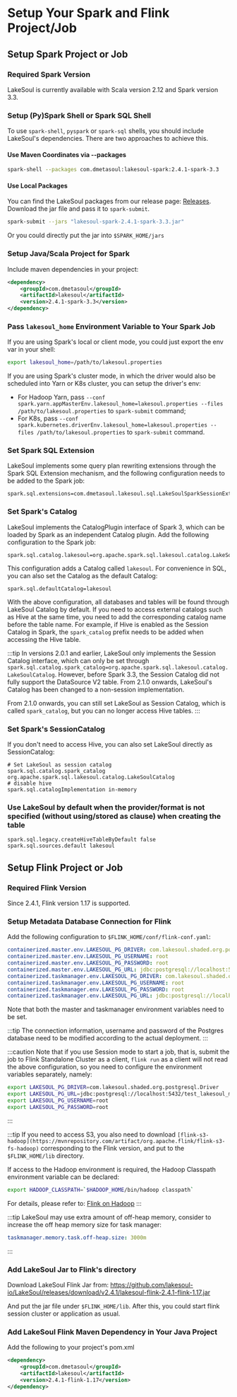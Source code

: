 # Setup Your Spark and Flink Project/Job

<!--
SPDX-FileCopyrightText: 2023 LakeSoul Contributors

SPDX-License-Identifier: Apache-2.0
-->

## Setup Spark Project or Job

### Required Spark Version
LakeSoul is currently available with Scala version 2.12 and Spark version 3.3.

### Setup (Py)Spark Shell or Spark SQL Shell
To use `spark-shell`, `pyspark` or `spark-sql` shells, you should include LakeSoul's dependencies. There are two approaches to achieve this.

#### Use Maven Coordinates via --packages
```bash
spark-shell --packages com.dmetasoul:lakesoul-spark:2.4.1-spark-3.3
```

#### Use Local Packages
You can find the LakeSoul packages from our release page: [Releases](https://github.com/lakesoul-io/LakeSoul/releases).
Download the jar file and pass it to `spark-submit`.
```bash
spark-submit --jars "lakesoul-spark-2.4.1-spark-3.3.jar"
```

Or you could directly put the jar into `$SPARK_HOME/jars`

### Setup Java/Scala Project for Spark
Include maven dependencies in your project:
```xml
<dependency>
    <groupId>com.dmetasoul</groupId>
    <artifactId>lakesoul</artifactId>
    <version>2.4.1-spark-3.3</version>
</dependency>
```

### Pass `lakesoul_home` Environment Variable to Your Spark Job
If you are using Spark's local or client mode, you could just export the env var in your shell:
```bash
export lakesoul_home=/path/to/lakesoul.properties
```

If you are using Spark's cluster mode, in which the driver would also be scheduled into Yarn or K8s cluster, you can setup the driver's env:
- For Hadoop Yarn, pass `--conf spark.yarn.appMasterEnv.lakesoul_home=lakesoul.properties --files /path/to/lakesoul.properties` to `spark-submit` command;
- For K8s, pass `--conf spark.kubernetes.driverEnv.lakesoul_home=lakesoul.properties --files /path/to/lakesoul.properties` to `spark-submit` command.

### Set Spark SQL Extension
LakeSoul implements some query plan rewriting extensions through the Spark SQL Extension mechanism, and the following configuration needs to be added to the Spark job:
```properties
spark.sql.extensions=com.dmetasoul.lakesoul.sql.LakeSoulSparkSessionExtension
```

### Set Spark's Catalog
LakeSoul implements the CatalogPlugin interface of Spark 3, which can be loaded by Spark as an independent Catalog plugin. Add the following configuration to the Spark job:

```properties
spark.sql.catalog.lakesoul=org.apache.spark.sql.lakesoul.catalog.LakeSoulCatalog
```

This configuration adds a Catalog called `lakesoul`. For convenience in SQL, you can also set the Catalog as the default Catalog:

```properties
spark.sql.defaultCatalog=lakesoul
```

With the above configuration, all databases and tables will be found through LakeSoul Catalog by default. If you need to access external catalogs such as Hive at the same time, you need to add the corresponding catalog name before the table name. For example, if Hive is enabled as the Session Catalog in Spark, the `spark_catalog` prefix needs to be added when accessing the Hive table.

:::tip
In versions 2.0.1 and earlier, LakeSoul only implements the Session Catalog interface, which can only be set through `spark.sql.catalog.spark_catalog=org.apache.spark.sql.lakesoul.catalog.LakeSoulCatalog`. However, before Spark 3.3, the Session Catalog did not fully support the DataSource V2 table. From 2.1.0 onwards, LakeSoul's Catalog has been changed to a non-session implementation.

From 2.1.0 onwards, you can still set LakeSoul as Session Catalog, which is called `spark_catalog`, but you can no longer access Hive tables.
:::

### Set Spark's SessionCatalog
If you don't need to access Hive, you can also set LakeSoul directly as SessionCatalog:
```properties
# Set LakeSoul as session catalog
spark.sql.catalog.spark_catalog org.apache.spark.sql.lakesoul.catalog.LakeSoulCatalog
# disable hive
spark.sql.catalogImplementation in-memory
```

### Use LakeSoul by default when the provider/format is not specified (without using/stored as clause) when creating the table
```properties
spark.sql.legacy.createHiveTableByDefault false
spark.sql.sources.default lakesoul
```

## Setup Flink Project or Job

### Required Flink Version
Since 2.4.1, Flink version 1.17 is supported.

### Setup Metadata Database Connection for Flink

Add the following configuration to `$FLINK_HOME/conf/flink-conf.yaml`:
```yaml
containerized.master.env.LAKESOUL_PG_DRIVER: com.lakesoul.shaded.org.postgresql.Driver
containerized.master.env.LAKESOUL_PG_USERNAME: root
containerized.master.env.LAKESOUL_PG_PASSWORD: root
containerized.master.env.LAKESOUL_PG_URL: jdbc:postgresql://localhost:5432/test_lakesoul_meta?stringtype=unspecified
containerized.taskmanager.env.LAKESOUL_PG_DRIVER: com.lakesoul.shaded.org.postgresql.Driver
containerized.taskmanager.env.LAKESOUL_PG_USERNAME: root
containerized.taskmanager.env.LAKESOUL_PG_PASSWORD: root
containerized.taskmanager.env.LAKESOUL_PG_URL: jdbc:postgresql://localhost:5432/test_lakesoul_meta?stringtype=unspecified
```

Note that both the master and taskmanager environment variables need to be set.

:::tip
The connection information, username and password of the Postgres database need to be modified according to the actual deployment.
:::

:::caution
Note that if you use Session mode to start a job, that is, submit the job to Flink Standalone Cluster as a client, `flink run` as a client will not read the above configuration, so you need to configure the environment variables separately, namely:

```bash
export LAKESOUL_PG_DRIVER=com.lakesoul.shaded.org.postgresql.Driver
export LAKESOUL_PG_URL=jdbc:postgresql://localhost:5432/test_lakesoul_meta?stringtype=unspecified
export LAKESOUL_PG_USERNAME=root
export LAKESOUL_PG_PASSWORD=root
````
:::

:::tip
If you need to access S3, you also need to download `[flink-s3-hadoop](https://mvnrepository.com/artifact/org.apache.flink/flink-s3-fs-hadoop)` corresponding to the Flink version, and put to the `$FLINK_HOME/lib` directory.

If access to the Hadoop environment is required, the Hadoop Classpath environment variable can be declared:
```bash
export HADOOP_CLASSPATH=`$HADOOP_HOME/bin/hadoop classpath`
```
For details, please refer to: [Flink on Hadoop](https://nightlies.apache.org/flink/flink-docs-release-1.17/docs/deployment/resource-providers/yarn/)
:::

:::tip
LakeSoul may use extra amount of off-heap memory, consider to increase the off heap memory size for task manager:
```yaml
taskmanager.memory.task.off-heap.size: 3000m
```
:::

### Add LakeSoul Jar to Flink's directory
Download LakeSoul Flink Jar from: https://github.com/lakesoul-io/LakeSoul/releases/download/v2.4.1/lakesoul-flink-2.4.1-flink-1.17.jar

And put the jar file under `$FLINK_HOME/lib`. After this, you could start flink session cluster or application as usual.

### Add LakeSoul Flink Maven Dependency in Your Java Project

Add the following to your project's pom.xml
```xml
<dependency>
    <groupId>com.dmetasoul</groupId>
    <artifactId>lakesoul</artifactId>
    <version>2.4.1-flink-1.17</version>
</dependency>
```